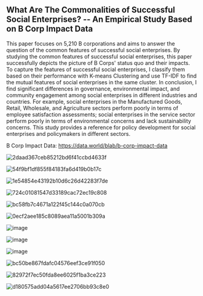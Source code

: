 ## What Are The Commonalities of Successful Social Enterprises? -- An Empirical Study Based on B Corp Impact Data

This paper focuses on 5,210 B corporations and aims to answer the question of the common features of 
successful social enterprises. By studying the common features of successful social enterprises, this paper successfully depicts the picture of B Corps' status quo and their impacts. To capture the features of successful social enterprises, I classify them based on their performance with K-means Clustering and use TF-IDF to find the mutual features of social enterprises in the same cluster. In conclusion, I find significant differences in governance, environmental impact, and community engagement among social enterprises in different industries and countries. For example, social enterprises in the Manufactured Goods, Retail, Wholesale, and Agriculture sectors perform poorly in terms of employee satisfaction assessments; social enterprises in the service sector perform poorly in terms of environmental concerns and lack sustainability concerns. This study provides a reference for policy development for social enterprises and policymakers in different sectors.

B Corp Impact Data: https://data.world/blab/b-corp-impact-data

![2daad367ceb85212bd6f41ccbd4633f](https://user-images.githubusercontent.com/89746479/211071773-31d49669-5355-4ed8-b2fe-7101332cc8ed.png)

![54f9bf1df855f84183fa6d419b0b17c](https://user-images.githubusercontent.com/89746479/215657395-45672f34-c107-44c6-8b86-1420b3986ac9.png)

![1e54854e43192b10d6c26d42283f7de](https://user-images.githubusercontent.com/89746479/215657468-c3ca574b-3e39-44b6-b29c-0e7326c8f4fd.png)

![724c01081547d33189cac72ec19c808](https://user-images.githubusercontent.com/89746479/215657474-258157be-9921-4d8d-af08-dc6e21b00d42.png)

![bc58fb7c4671a122f45c144c0a070cb](https://user-images.githubusercontent.com/89746479/215657480-7183c7eb-4353-4d77-b0b6-0624d55c685d.png)

![0ecf2aee185c8089aea11a5001b309a](https://user-images.githubusercontent.com/89746479/215657109-c8401fe5-5651-41eb-a2d6-649a8b7648f9.png)

![image](https://user-images.githubusercontent.com/89746479/215656954-1363f561-2a4e-4c21-b2a6-7ad54f70c308.png)

![image](https://user-images.githubusercontent.com/89746479/215656965-2305bc7d-7b2c-4e00-b6b8-1c8e36191e7d.png)

![image](https://user-images.githubusercontent.com/89746479/215656982-50065b08-cdea-4137-abf0-937af392fa81.png)

![bc50be867fdafc04576eef3ce91f050](https://user-images.githubusercontent.com/89746479/215656807-4247ba69-cc4f-48f9-9a4f-07204646d533.png)

![82972f7ec50fda8ee6025f1ba3ce223](https://user-images.githubusercontent.com/89746479/215656832-c76afe90-e3d5-4d7a-8aef-9f2a04a9ca14.png)

![d180575add04a5617ee2706bb93c8e0](https://user-images.githubusercontent.com/89746479/211071796-bc68a070-a743-4813-ac2a-a893f21baa7c.png)


